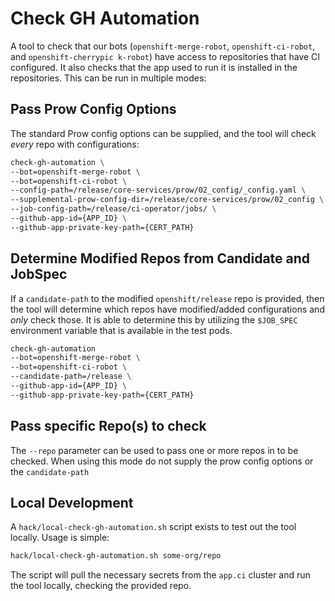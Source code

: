 # Check GH Automation
A tool to check that our bots (`openshift-merge-robot`, `openshift-ci-robot`, and `openshift-cherrypic
k-robot`) have access to repositories that have CI configured.
It also checks that the app used to run it is installed in the repositories.
This can be run in multiple modes:

## Pass Prow Config Options
The standard Prow config options can be supplied, and the tool will check _every_ repo with configurations:
```bash
check-gh-automation \
--bot=openshift-merge-robot \
--bot=openshift-ci-robot \
--config-path=/release/core-services/prow/02_config/_config.yaml \
--supplemental-prow-config-dir=/release/core-services/prow/02_config \
--job-config-path=/release/ci-operator/jobs/ \
--github-app-id={APP_ID} \
--github-app-private-key-path={CERT_PATH}
```

## Determine Modified Repos from Candidate and JobSpec
If a `candidate-path` to the modified `openshift/release` repo is provided, then the tool will determine which repos have modified/added configurations and _only_ check those.
It is able to determine this by utilizing the `$JOB_SPEC` environment variable that is available in the test pods.
```bash
check-gh-automation
--bot=openshift-merge-robot \
--bot=openshift-ci-robot \
--candidate-path=/release \
--github-app-id={APP_ID} \
--github-app-private-key-path={CERT_PATH}
```

## Pass specific Repo(s) to check
The `--repo` parameter can be used to pass one or more repos in to be checked.
When using this mode do not supply the prow config options or the `candidate-path`

## Local Development
A `hack/local-check-gh-automation.sh` script exists to test out the tool locally. Usage is simple:
```bash
hack/local-check-gh-automation.sh some-org/repo
```
The script will pull the necessary secrets from the `app.ci` cluster and run the tool locally, checking the provided repo.
